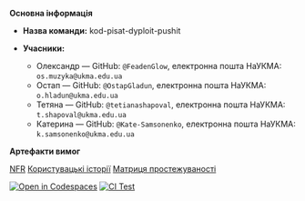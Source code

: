 **Основна інформація**

* **Назва команди:** kod-pisat-dyploit-pushit
* **Учасники:**

  * Олександр — GitHub: `@FeadenGlow`, електронна пошта НаУКМА: `os.muzyka@ukma.edu.ua`
  * Остап — GitHub: `@OstapGladun`, електронна пошта НаУКМА: `o.hladun@ukma.edu.ua`
  * Тетяна — GitHub: `@tetianashapoval`, електронна пошта НаУКМА: `t.shapoval@ukma.edu.ua`
  * Катерина — GitHub: `@Kate-Samsonenko`, електронна пошта НаУКМА: `k.samsonenko@ukma.edu.ua`


**Артефакти вимог**

  [NFR](https://github.com/ukma-cs-ssdm-2025/team-kod-pisat-dyploit-pushit/blob/main/docs/requirements/requirements.md)
  [Користувацькі історії](https://github.com/ukma-cs-ssdm-2025/team-kod-pisat-dyploit-pushit/blob/main/docs/requirements/rtm.md)
  [Матриця простежуваності](https://github.com/ukma-cs-ssdm-2025/team-kod-pisat-dyploit-pushit/blob/main/docs/requirements/user-stories.md)


  [![Open in Codespaces](https://classroom.github.com/assets/launch-codespace-2972f46106e565e64193e422d61a12cf1da4916b45550586e14ef0a7c637dd04.svg)](https://classroom.github.com/open-in-codespaces?assignment_repo_id=20575885)
  [![CI Test](https://github.com/ukma-cs-ssdm-2025/team-kod-pisat-dyploit-pushit/actions/workflows/ci.yml/badge.svg?branch=main)](https://github.com/ukma-cs-ssdm-2025/team-kod-pisat-dyploit-pushit/actions/workflows/ci.yml)
